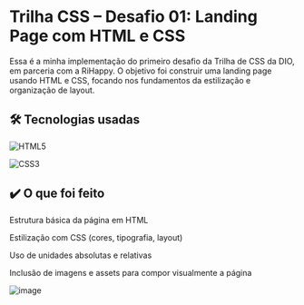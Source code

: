 # Trilha CSS – Desafio 01: Landing Page com HTML e CSS

Essa é a minha implementação do primeiro desafio da Trilha de CSS da DIO, em parceria com a RiHappy. O objetivo foi construir uma landing page usando HTML e CSS, focando nos fundamentos da estilização e organização de layout.

## 🛠 Tecnologias usadas

![HTML5](https://img.shields.io/badge/html5-%23E34F26.svg?style=for-the-badge&logo=html5&logoColor=white)

![CSS3](https://img.shields.io/badge/css3-%231572B6.svg?style=for-the-badge&logo=css3&logoColor=white)

## ✔️ O que foi feito

Estrutura básica da página em HTML

Estilização com CSS (cores, tipografia, layout)

Uso de unidades absolutas e relativas

Inclusão de imagens e assets para compor visualmente a página

![image](https://user-images.githubusercontent.com/55519539/183538055-6cce606c-7d1d-4d15-a4be-ffeb5b37c956.png)
